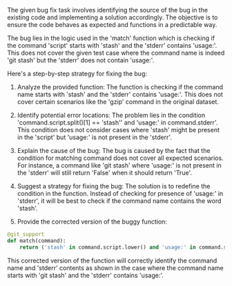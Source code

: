 The given bug fix task involves identifying the source of the bug in the existing code and implementing a solution accordingly. The objective is to ensure the code behaves as expected and functions in a predictable way.

The bug lies in the logic used in the 'match' function which is checking if the command 'script' starts with 'stash' and the 'stderr' contains 'usage:'. This does not cover the given test case where the command name is indeed 'git stash' but the 'stderr' does not contain 'usage:'.

Here's a step-by-step strategy for fixing the bug:

1. Analyze the provided function:  The function is checking if the command name starts with 'stash' and the 'stderr' contains 'usage:'. This does not cover certain scenarios like the 'gzip' command in the original dataset.

2. Identify potential error locations: The problem lies in the condition 'command.script.split()[1] == 'stash'' and 'usage:' in command.stderr'. This condition does not consider cases where 'stash' might be present in the 'script' but 'usage:' is not present in the 'stderr'.

3. Explain the cause of the bug: The bug is caused by the fact that the condition for matching command does not cover all expected scenarios. For instance, a command like 'git stash' where 'usage:' is not present in the 'stderr' will still return 'False' when it should return 'True'.

4. Suggest a strategy for fixing the bug: The solution is to redefine the condition in the function. Instead of checking for presence of 'usage:' in 'stderr', it will be best to check if the command name contains the word 'stash'.

5. Provide the corrected version of the buggy function:
```python
@git_support
def match(command):
    return ('stash' in command.script.lower() and 'usage:' in command.stderr)
```

This corrected version of the function will correctly identify the command name and 'stderr' contents as shown in the case where the command name starts with 'git stash' and the 'stderr' contains 'usage:'.